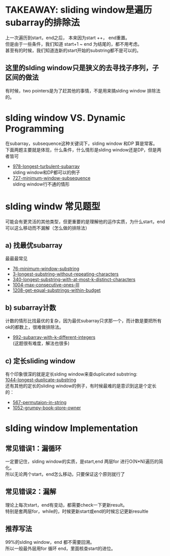 # TAKEAWAY: sliding window是遍历subarray的排除法
上一次遍历到start，end之后， 本来因为start ++， end重置。  
但是由于一些条件，我们知道 start+1 ~ end 为结尾的，都不用考虑。  
甚至有的时候，我们知道连新的start开始的substring都不是可以的。
## 这里的slding window只是狭义的去寻找子序列，子区间的做法
有时候，two pointers是为了赶其他的事情，不是用来搞slding window 排除法的。
# slding window VS. Dynamic Programming
在subarray，subsequence这种关键词下，slding window 和DP 算是常客。  
下面两题主要就是体现，什么条件，什么情形是slding window还是DP，但是两者皆可
- [978-longest-turbulent-subarray](./978-longest-turbulent-subarray)   
slding window和DP都可以的例子
- [727-minimum-window-subsequence](./727-minimum-window-subsequence.md)   
slding window行不通的情形
# slding windw 常见题型
可能会有更灵活的其他类型，但更重要的是理解他的运作实质，为什么start，end可以这么移动而不漏解（怎么做的排除法）
## a) 找最优subarray
最最最常见  
- [76-minimum-window-substring](./76-minimum-window-substring.md)
- [3-longest-substring-without-repeating-characters](./3-longest-substring-without-repeating-characters)
- [340-longest-substring-with-at-most-k-distinct-characters](./340-longest-substring-with-at-most-k-distinct-characters.md)
- [1004-max-consecutive-ones-III](./1004-max-consecutive-ones-III)
- [1208-get-equal-substrings-within-budget](./1208-get-equal-substrings-within-budget.md)
## b) subarray计数
计数的情形比找最优的复杂，因为最优subarray只求那一个，而计数是要把所有ok的都数上，很难做排除法。
- [992-subarray-with-k-different-integers](./992-subarray-with-k-different-integers.md)  
(这题很有难度，解法也很多)
## c) 定长sliding window  
有个印象很深的就是定长slding window来查duplicated substring:  
[1044-longest-duplicate-substring](./1-Topic/Hash/solutions/1044-longest-duplicate-substring.md)  
还有其他的定长的sliding window的例子，有时候最难的是意识到这是个定长的：
- [567-permutaion-in-string](./567-permutaion-in-string)
- [1052-grumpy-book-store-owner](./1052-grumpy-book-store-owner)
# slding window Implementation
## 常见错误1：漏循环
一定要记住，slding window的实质，是start,end 两层for 进行O(N*N)遍历的简化。  
所以无论两个start，end怎么移动，只要保证这个原则就行了
## 常见错误2：漏解
理论上每次start，end有变动，都需要check一下更新result。  
特别是套两层for，while的，时候更新start或end的时候忘记更新resultle
## 推荐写法
99%的slding window，end 都不需要回溯。  
所以一般最外层用for 循环 end，里面核查start的进位。
